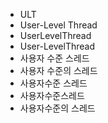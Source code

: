 ﻿- ULT
- User-Level Thread
- UserLevelThread
- User-LevelThread
- 사용자 수준 스레드
- 사용자 수준의 스레드
- 사용자수준 스레드
- 사용자수준스레드
- 사용자수준의 스레드
